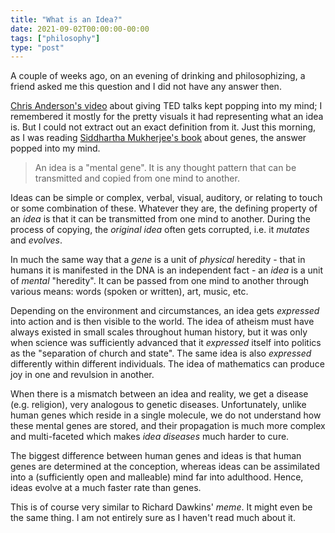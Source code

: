 ```yaml
---
title: "What is an Idea?"
date: 2021-09-02T00:00:00-00:00
tags: ["philosophy"]
type: "post"
---
```


A couple of weeks ago, on an evening of drinking and philosophizing, a friend asked me this question and I did not have any answer then. 

[Chris Anderson's video](https://www.youtube.com/watch?v=-FOCpMAww28) about giving TED talks kept popping into my mind; I remembered it mostly for the pretty visuals it had representing what an idea is. But I could not extract out an exact definition from it. Just this morning, as I was reading [Siddhartha Mukherjee's book](https://en.wikipedia.org/wiki/The_Gene:_An_Intimate_History) about genes, the answer popped into my mind. 

> An idea is a "mental gene". It is any thought pattern that can be transmitted and copied from one mind to another.

Ideas can be simple or complex, verbal, visual, auditory, or relating to touch or some combination of these. Whatever they are, the defining property of an *idea* is that it can be transmitted from one mind to another. During the process of copying, the *original idea* often gets corrupted, i.e. it *mutates* and *evolves*. 

In much the same way that a *gene* is a unit of *physical* heredity - that in humans it is manifested in the DNA is an independent fact - an *idea* is a unit of *mental* "heredity". It can be passed from one mind to another through various means: words (spoken or written), art, music, etc.

Depending on the environment and circumstances, an idea gets *expressed* into action and is then visible to the world. The idea of atheism must have always existed in small scales throughout human history, but it was only when science was sufficiently advanced that it *expressed* itself into politics as the "separation of church and state". The same idea is also *expressed* differently within different individuals. The idea of mathematics can produce joy in one and revulsion in another.

When there is a mismatch between an idea and reality, we get a disease (e.g. religion), very analogous to genetic diseases. Unfortunately, unlike human genes which reside in a single molecule, we do not understand how these mental genes are stored, and their propagation is much more complex and multi-faceted which makes *idea diseases* much harder to cure.

The biggest difference between human genes and ideas is that human genes are determined at the conception, whereas ideas can be assimilated into a (sufficiently open and malleable) mind far into adulthood. Hence, ideas evolve at a much faster rate than genes.

This is of course very similar to Richard Dawkins' *meme*. It might even be the same thing. I am not entirely sure as I haven't read much about it.
